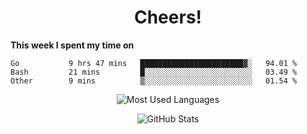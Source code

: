 <h1 align="center">Cheers!</h1>

**This week I spent my time on**
<!--START_SECTION:waka-->

```text
Go           9 hrs 47 mins   ███████████████████████▓░   94.01 %
Bash         21 mins         █░░░░░░░░░░░░░░░░░░░░░░░░   03.49 %
Other        9 mins          ▒░░░░░░░░░░░░░░░░░░░░░░░░   01.54 %
```

<!--END_SECTION:waka-->

<p align="center"><img src="https://github-readme-stats.vercel.app/api/top-langs/?username=thnkrn&layout=compact&hide=html&theme=tokyonight" alt="Most Used Languages" /></p>

<p align="center"><img src="https://github-readme-stats.vercel.app/api?username=thnkrn&show_icons=true&count_private=true&theme=tokyonight" alt="GitHub Stats" /></p>

<!-- <p align="center"><a href="https://wakatime.com"><img src="https://wakatime.com/share/@thnkrn/40092326-d1bd-471b-89da-9a7c63939402.png" /></p>
 -->
